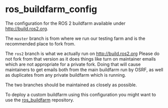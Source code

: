 ros_buildfarm_config
====================

The configuration for the ROS 2 buildfarm available under http://build.ros2.org.

The `master` branch is from where we run our testing farm and is the recommended place to fork from. 

The `ros2` branch is what we actually run on http://build.ros2.org Please do not fork from that version as it does things like turn on maintainer emails which are not appropriate for a private fork. Doing that will cause maintainers to get emails both from the main buildfarm run by OSRF, as well as duplicates from any private buildfarm which is running.

The two branches should be maintained as closely as possible. 

To deploy a custom buildfarm using this configuration you might want to use the
[ros_buildfarm](https://github.com/ros-infrastructure/ros_buildfarm)
repository.
